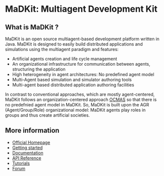 MaDKit: Multiagent Development Kit
================================================

What is MaDKit ?
-----------------

MaDKit is an open source multiagent-based development platform written in Java.
MaDKit is designed to easily build distributed applications and simulations using the multiagent paradigm and features:

* Artificial agents creation and life cycle management
* An organizational infrastructure for communication between agents, structuring the application
* High heterogeneity in agent architectures: No predefined agent model
* Multi-Agent based simulation and simulator authoring tools
* Multi-agent based distributed application authoring facilities

In contrast to conventional approaches, which are mostly agent-centered, MaDKit follows an organization-centered approach [OCMAS][1]
so that there is no predefnied agent model in MaDKit. So, MaDKit is built upon the AGR (Agent/Group/Role) organizational model:
MaDKit agents play roles in groups and thus create artificial societies.
 
More information
------------------------------------------------

* [Official Homepage](http://www.madkit.net)
* [Getting started](http://www.madkit.net/madkit/README.html)
* [Documentation](http://www.madkit.net/madkit/documents.php)
* [API Reference](http://www.madkit.net/madkit/docs/api)
* [Tutorials](http://www.madkit.net/madkit/tutorials)
* [Forum](http://www.madkit.net/madkit/forum)


[1]: http://www.lirmm.fr/~fmichel/publi/pdfs/ferber04ocmas.pdf
